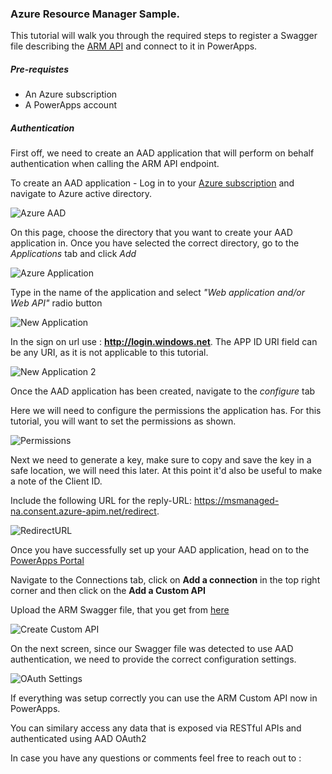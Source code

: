 ### Azure Resource Manager Sample. 

This tutorial will walk you through the required steps to register a Swagger file describing the [ARM API](https://msdn.microsoft.com/en-us/library/azure/dn790568.aspx) and connect to it in PowerApps. 

##### Pre-requistes

* An Azure subscription
* A PowerApps account

##### Authentication

First off, we need to create an AAD application that will perform on behalf authentication when calling the ARM API endpoint. 

To create an AAD application - Log in to your [Azure subscription](https://management.windowsazure.com) and navigate to Azure active directory.

![](./images/AzureAAD.png?raw=true "Azure AAD")

On this page, choose the directory that you want to create your AAD application in. Once you have selected the correct directory, go to the _Applications_ tab and click _Add_

![](./images/AzureApplication.png "Azure Application")

Type in the name of the application and select _"Web application and/or Web API"_ radio button

![](./images/NewApplication.png "New Application")

In the sign on url use : __http://login.windows.net__. The APP ID URI field can be any URI, as it is not applicable to this tutorial. 

![](./images/NewApplication2.png "New Application 2")

Once the AAD application has been created, navigate to the _configure_ tab

Here we will need to configure the permissions the application has. For this tutorial, you will want to set the permissions as shown. 

![](./images/Permissions.png "Permissions")

Next we need to generate a key, make sure to copy and save the key in a safe location, we will need this later. At this point it'd also be useful to make a note of the Client ID. 

Include the following URL for the reply-URL: https://msmanaged-na.consent.azure-apim.net/redirect. 

![](./images/RedirectURL.png "RedirectURL")

Once you have successfully set up your AAD application, head on to the [PowerApps Portal](https://web.powerapps.com)

Navigate to the Connections tab, click on __Add a connection__ in the top right corner and then click on the __Add a Custom API__

Upload the ARM Swagger file, that you get from [here](./AzureResourceManager.json)

![](./images/CreateCustom.png "Create Custom API ")

On the next screen, since our Swagger file was detected to use AAD authentication, we need to provide the correct configuration settings. 

![](./images/OAuthSettings.png "OAuth Settings")


If everything was setup correctly you can use the ARM Custom API now in PowerApps.

You can similary access any data that is exposed via RESTful APIs and authenticated using AAD OAuth2

In case you have any questions or comments feel free to reach out to :